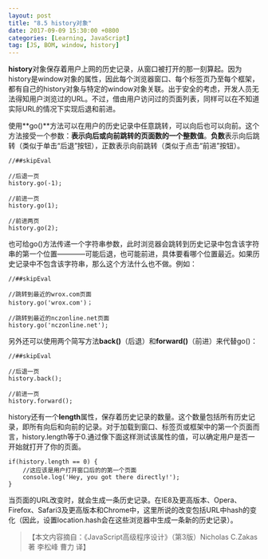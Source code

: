 ```yaml
---
layout: post
title: "8.5 history对象"
date: 2017-09-09 15:30:00 +0800
categories: [Learning, JavaScript]
tag: [JS, BOM, window, history]
---
```


**history**对象保存着用户上网的历史记录，从窗口被打开的那一刻算起。因为history是window对象的属性，因此每个浏览器窗口、每个标签页乃至每个框架，都有自己的history对象与特定的window对象关联。出于安全的考虑，开发人员无法得知用户浏览过的URL。不过，借由用户访问过的页面列表，同样可以在不知道实际URL的情况下实现后退和前进。

使用**go()**方法可以在用户的历史记录中任意跳转，可以向后也可以向前。这个方法接受一个参数：**表示向后或向前跳转的页面数的一个整数值**。**负数**表示向后跳转（类似于单击“后退”按钮），正数表示向前跳转（类似于点击“前进”按钮）。

```
//##skipEval

//后退一页
history.go(-1);

//前进一页
history.go(1);

//前进两页
history.go(2);
```

也可给go()方法传递一个字符串参数，此时浏览器会跳转到历史记录中包含该字符串的第一个位置————可能后退，也可能前进，具体要看哪个位置最近。如果历史记录中不包含该字符串，那么这个方法什么也不做。例如：

```
//##skipEval

//跳转到最近的wrox.com页面
history.go('wrox.com')；

//跳转到最近的nczonline.net页面
history.go('nczonline.net');
```

另外还可以使用两个简写方法**back()**（后退）和**forward()**（前进）来代替go()：

```
//##skipEval

//后退一页
history.back();

//前进一页
history.forward();
```

history还有一个**length**属性，保存着历史记录的数量。这个数量包括所有历史记录，即所有向后和向前的记录。对于加载到窗口、标签页或框架中的第一个页面而言，history.length等于0.通过像下面这样测试该属性的值，可以确定用户是否一开始就打开了你的页面。

```
if(history.length == 0) {
	//这应该是用户打开窗口后的的第一个页面
	console.log('Hey, you got there directly!');
}
```

当页面的URL改变时，就会生成一条历史记录。在IE8及更高版本、Opera、Firefox、Safari3及更高版本和Chrome中，这里所说的改变包括URL中hash的变化（因此，设置location.hash会在这些浏览器中生成一条新的历史记录）。


>【本文内容摘自：《JavaScript高级程序设计》（第3版）Nicholas C.Zakas 著   李松峰 曹力 译】